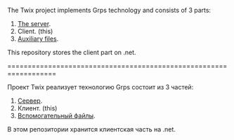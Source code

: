 The Twix project implements Grps technology and consists of 3 parts:

1. [The server](https://github.com/Bill44-NotAlone/TwixBlack).
2. Client. (this)
3. [Auxiliary files](https://github.com/Bill44-NotAlone/TwixFile).

This repository stores the client part on .net.

==================================================================

Проект Twix реализует технологию Grps состоит из 3 частей:

1. [Сервер](https://github.com/Bill44-NotAlone/TwixBlack). 
2. Клиент. (this)
3. [Вспомогательный файлы](https://github.com/Bill44-NotAlone/TwixFile).

В этом репозитории хранится клиентская часть на .net.
